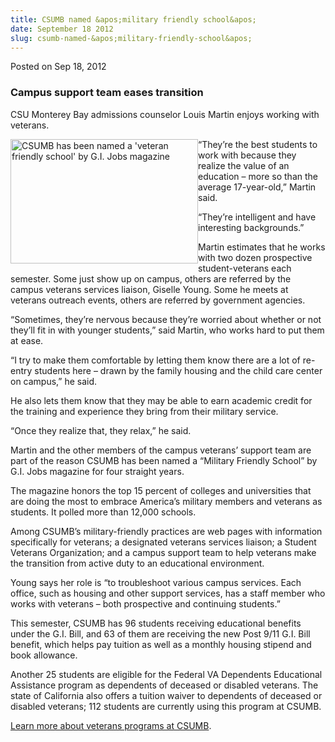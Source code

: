 ```yaml
---
title: CSUMB named &apos;military friendly school&apos;
date: September 18 2012
slug: csumb-named-&apos;military-friendly-school&apos;
---
```


 



<span class="date">Posted on Sep 18, 2012    </span>
<h3>Campus support team eases transition</h3>
<p>CSU Monterey Bay admissions counselor Louis Martin enjoys
working with veterans.</p>
<p><img alt="CSUMB has been named a &apos;veteran friendly school&apos; by G.I. Jobs magazine" src="https://news.csumb.edu/sites/default/files/65/attachments/news/images/gi_jobs.jpg" style="float:left; width:300px; height:199px">&#x201C;They&#x2019;re the best
students to work with because they realize the value of an
education &#x2013; more so than the average 17-year-old,&#x201D; Martin said.</img></p>
<p>&#x201C;They&#x2019;re intelligent and have interesting backgrounds.&#x201D;</p>
<p>Martin estimates that he works with two dozen prospective
student-veterans each semester. Some just show up on campus, others
are referred by the campus veterans services liaison, Giselle
Young. Some he meets at veterans outreach events, others are
referred by government agencies.</p>
<p>&#x201C;Sometimes, they&#x2019;re nervous because they&#x2019;re worried about
whether or not they&#x2019;ll fit in with younger students,&#x201D; said Martin,
who works hard to put them at ease.</p>
<p>&#x201C;I try to make them comfortable by letting them know there are a
lot of re-entry students here &#x2013; drawn by the family housing and the
child care center on campus,&#x201D; he said.</p>
<p>He also lets them know that they may be able to earn academic
credit for the training and experience they bring from their
military service.</p>
<p>&#x201C;Once they realize that, they relax,&#x201D; he said.</p>
<p>Martin and the other members of the campus veterans&#x2019; support
team are part of the reason CSUMB has been named a &#x201C;Military
Friendly School&#x201D; by G.I. Jobs magazine for four straight years.</p>
<p>The magazine honors the top 15 percent of colleges and
universities that are doing the most to embrace America&#x2019;s military
members and veterans as students. It polled more than 12,000
schools.</p>
<p>Among CSUMB&#x2019;s military-friendly practices are web pages with
information specifically for veterans; a designated veterans
services liaison; a Student Veterans Organization; and a campus
support team to help veterans make the transition from active duty
to an educational environment.</p>
<p>Young says her role is &#x201C;to troubleshoot various campus services.
Each office, such as housing and other support services, has a
staff member who works with veterans &#x2013; both prospective and
continuing students.&#x201D;</p>
<p>This semester, CSUMB has 96 students receiving educational
benefits under the G.I. Bill, and 63 of them are receiving the new
Post 9/11 G.I. Bill benefit, which helps pay tuition as well as a
monthly housing stipend and book allowance.</p>
<p>Another 25 students are eligible for the Federal VA Dependents
Educational Assistance program as dependents of deceased or
disabled veterans. The state of California also offers a tuition
waiver to dependents of deceased or disabled veterans; 112 students
are currently using this program at CSUMB.</p>
<p><a href="https://ar.csumb.edu/veterans-services" rel="nofollow">Learn more about veterans programs at CSUMB</a>.</p>
<p><br>
&#xA0;</br></p>





```

